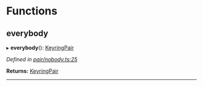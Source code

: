 

# Functions

<a id="everybody"></a>

##  everybody

▸ **everybody**(): [KeyringPair](_types_.md#keyringpair)

*Defined in [pair/nobody.ts:25](https://github.com/polkadot-js/common/blob/fbd6c1e/packages/keyring/src/pair/nobody.ts#L25)*

**Returns:** [KeyringPair](_types_.md#keyringpair)

___


